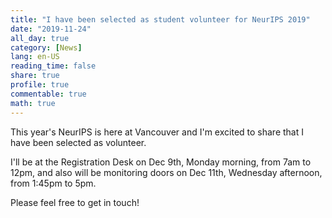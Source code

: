 ```yaml
---
title: "I have been selected as student volunteer for NeurIPS 2019"
date: "2019-11-24"
all_day: true
category: [News]
lang: en-US
reading_time: false
share: true
profile: true
commentable: true
math: true
---
```


This year's NeurIPS is here at Vancouver and I'm excited to share that I have been selected as volunteer.

I'll be at the Registration Desk on Dec 9th, Monday morning, from 7am to 12pm, and also will be monitoring doors on Dec 11th, Wednesday afternoon, from 1:45pm to 5pm.

Please feel free to get in touch!

